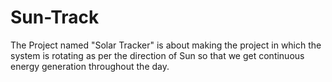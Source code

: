 # Sun-Track
The Project named "Solar Tracker" is about making the project in which the system is rotating as per the direction of Sun so that we get continuous energy generation throughout the day.
